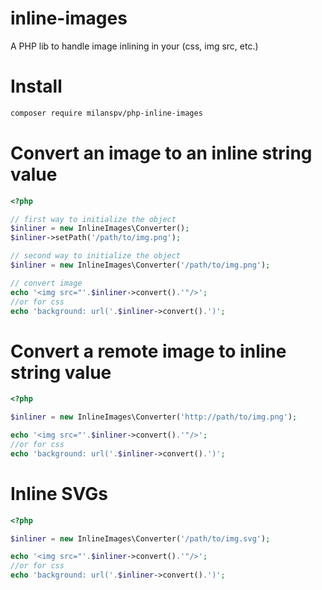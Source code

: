 # inline-images

A PHP lib to handle image inlining in your (css, img src, etc.)

# Install
```bash
composer require milanspv/php-inline-images
```

# Convert an image to an inline string value

```php
<?php

// first way to initialize the object
$inliner = new InlineImages\Converter();
$inliner->setPath('/path/to/img.png');

// second way to initialize the object
$inliner = new InlineImages\Converter('/path/to/img.png');

// convert image
echo '<img src="'.$inliner->convert().'"/>';
//or for css
echo 'background: url('.$inliner->convert().')';

```

# Convert a remote image to inline string value
```php
<?php

$inliner = new InlineImages\Converter('http://path/to/img.png');

echo '<img src="'.$inliner->convert().'"/>';
//or for css
echo 'background: url('.$inliner->convert().')';

```

# Inline SVGs
```php
<?php

$inliner = new InlineImages\Converter('/path/to/img.svg');

echo '<img src="'.$inliner->convert().'"/>';
//or for css
echo 'background: url('.$inliner->convert().')';

```